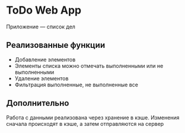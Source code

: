 # ToDo Web App

Приложение — список дел

## Реализованные функции
- Добавление элементов
- Элементы списка можно отмечать выполненными или не выполненными
- Удаление элементов
- Фильтрация выполненные, не выполненные все

## Дополнительно
Работа с данными реализована через хранение в кэше. Изменения сначала происходят в кэше, а затем отправляются на сервер
